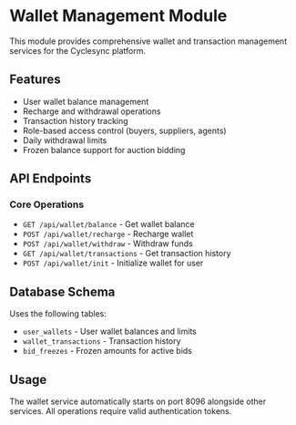 # Wallet Management Module

This module provides comprehensive wallet and transaction management services for the Cyclesync platform.

## Features

- User wallet balance management
- Recharge and withdrawal operations
- Transaction history tracking
- Role-based access control (buyers, suppliers, agents)
- Daily withdrawal limits
- Frozen balance support for auction bidding

## API Endpoints

### Core Operations
- `GET /api/wallet/balance` - Get wallet balance
- `POST /api/wallet/recharge` - Recharge wallet 
- `POST /api/wallet/withdraw` - Withdraw funds
- `GET /api/wallet/transactions` - Get transaction history
- `POST /api/wallet/init` - Initialize wallet for user

## Database Schema

Uses the following tables:
- `user_wallets` - User wallet balances and limits
- `wallet_transactions` - Transaction history
- `bid_freezes` - Frozen amounts for active bids

## Usage

The wallet service automatically starts on port 8096 alongside other services.
All operations require valid authentication tokens.